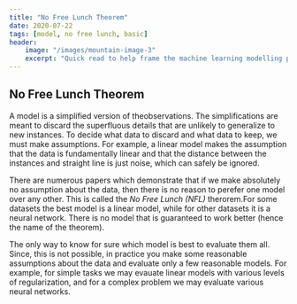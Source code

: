 ```yaml
---
title: "No Free Lunch Theorem"
date: 2020-07-22
tags: [model, no free lunch, basic]
header: 
    image: "/images/mountain-image-3"
    excerpt: "Quick read to help frame the machine learning modelling problem."
---
```


## No Free Lunch Theorem

A model is a simplified version of theobservations. The simplifications are meant to discard the superfluous details that are unlikely to generalize to new instances. To decide what data to discard and what data to keep, we must make assumptions. For example, a linear model makes the assumption that the data is fundamentally linear and that the distance between the instances and straight line is just noise, which can safely be ignored.

There are numerous papers which demonstrate that if we make absolutely no assumption about the data, then there is no reason to perefer one model over any other. This is called the *No Free Lunch (NFL)* therorem.For some datasets the best model is a linear model, while for other datasets it is a neural network. There is no model that is guaranteed to work better (hence the name of the theorem). 

The only way to know for sure which model is best to evaluate them all. Since, this is not possible, in practice you make some reasonable assumptions about the data and evaluate only a few reasonable models. For example, for simple tasks we may evauate linear models with various levels of regularization, and for a complex problem we may evaluate various neural networks.
